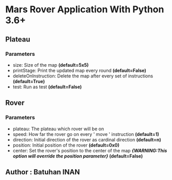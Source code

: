 # Mars Rover Application With Python 3.6+

## Plateau
 ### Parameters
   * size: Size of the map **(default=5x5)**
   * printStage: Print the updated map every round **(default=False)**
   * deleteOnInstruction: Delete the map after every set of instructions **(default=True)**
   * test: Run as test **(default=False)**

## Rover
   ### Parameters
   * plateau: The plateau which rover will be on
   * speed: How far the rover go on every ' move ' instruction **(default=1)**
   * direction: Initial direction of the rover as cardinal direction **(default=n)**
   * position: Initial position of the rover **(default=0x0)**
   * center: Set the rover's position to the center of the map **_{WARNING:This option will override the position parameter}_
    (default=False)** 
 
        

## Author : Batuhan INAN

